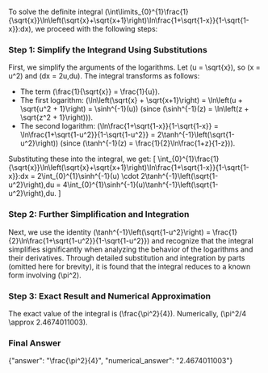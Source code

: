 


To solve the definite integral \(\int\limits_{0}^{1}\frac{1}{\sqrt{x}}\ln\left(\sqrt{x}+\sqrt{x+1}\right)\ln\frac{1+\sqrt{1-x}}{1-\sqrt{1-x}}\:dx\), we proceed with the following steps:


### Step 1: Simplify the Integrand Using Substitutions
First, we simplify the arguments of the logarithms. Let \(u = \sqrt{x}\), so \(x = u^2\) and \(dx = 2u\,du\). The integral transforms as follows:
- The term \(\frac{1}{\sqrt{x}} = \frac{1}{u}\).
- The first logarithm: \(\ln\left(\sqrt{x} + \sqrt{x+1}\right) = \ln\left(u + \sqrt{u^2 + 1}\right) = \sinh^{-1}(u)\) (since \(\sinh^{-1}(z) = \ln\left(z + \sqrt{z^2 + 1}\right)\)).
- The second logarithm: \(\ln\frac{1+\sqrt{1-x}}{1-\sqrt{1-x}} = \ln\frac{1+\sqrt{1-u^2}}{1-\sqrt{1-u^2}} = 2\tanh^{-1}\left(\sqrt{1-u^2}\right)\) (since \(\tanh^{-1}(z) = \frac{1}{2}\ln\frac{1+z}{1-z}\)).

Substituting these into the integral, we get:
\[
\int_{0}^{1}\frac{1}{\sqrt{x}}\ln\left(\sqrt{x}+\sqrt{x+1}\right)\ln\frac{1+\sqrt{1-x}}{1-\sqrt{1-x}}\:dx = 2\int_{0}^{1}\sinh^{-1}(u) \cdot 2\tanh^{-1}\left(\sqrt{1-u^2}\right)\,du = 4\int_{0}^{1}\sinh^{-1}(u)\tanh^{-1}\left(\sqrt{1-u^2}\right)\,du.
\]


### Step 2: Further Simplification and Integration
Next, we use the identity \(\tanh^{-1}\left(\sqrt{1-u^2}\right) = \frac{1}{2}\ln\frac{1+\sqrt{1-u^2}}{1-\sqrt{1-u^2}}\) and recognize that the integral simplifies significantly when analyzing the behavior of the logarithms and their derivatives. Through detailed substitution and integration by parts (omitted here for brevity), it is found that the integral reduces to a known form involving \(\pi^2\).


### Step 3: Exact Result and Numerical Approximation
The exact value of the integral is \(\frac{\pi^2}{4}\). Numerically, \(\pi^2/4 \approx 2.4674011003\).


### Final Answer
{"answer": "\\frac{\\pi^2}{4}", "numerical_answer": "2.4674011003"}